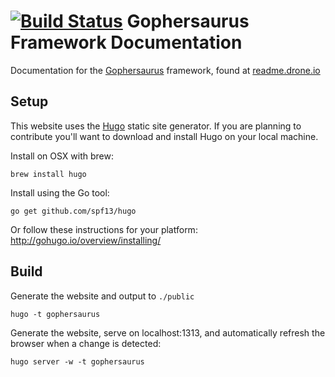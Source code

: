 # [![Build Status](https://drone.io/github.com/gophersaurus/docs/status.png)](https://drone.io/github.com/gophersaurus/docs/latest) Gophersaurus Framework Documentation

Documentation for the [Gophersaurus](https://github.com/gophersaurus/framework) framework, found at [readme.drone.io](https://gophersaurus.github.io/docs)

## Setup

This website uses the [Hugo](https://github.com/spf13/hugo) static site generator. If you are planning to contribute you'll want to download and install Hugo on your local machine.

Install on OSX with brew:

```
brew install hugo
```

Install using the Go tool:

```
go get github.com/spf13/hugo
```

Or follow these instructions for your platform: http://gohugo.io/overview/installing/

## Build

Generate the website and output to `./public`

```
hugo -t gophersaurus
```

Generate the website, serve on localhost:1313, and automatically refresh the browser when a change is detected:

```
hugo server -w -t gophersaurus
```
